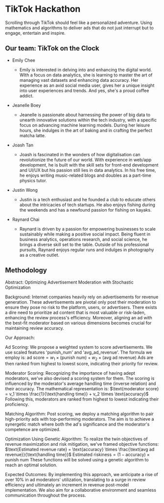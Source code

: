 # TikTok Hackathon

Scrolling through TikTok should feel like a personalized adventure. Using mathematics and algorithms to deliver ads that do not just interrupt but to engage, entertain and inspire.

## Our team: TikTok on the Clock

- Emily Chee

  - Emily is interested in delving into and enhancing the digital world. WIth a focus on data analytics, she is learning to master the art of managing vast datasets and enhancing data accuracy. Her experience as an avid social media user, gives her a unique insight into user experiences and trends. And yes, she's a proud coffee addict.

- Jeanelle Boey

  - Jeanelle is passionate about harnessing the power of big data to unearth innovative solutions within the tech industry, with a specific focus on advancing machine learning models. During her leisure hours, she indulges in the art of baking and in crafting the perfect matcha latte.

- Joash Tan

  - Joash is fascinated in the wonders of how digitalisation can revolutionize the future of our world. With experience in web/app development, he is built with the skill sets for front-end development and UI/UX but his passion still lies in data analytics. In his free time, he enjoys writing music-related blogs and doubles as a part-time physics tutor.

- Justin Wong

  - Justin is a tech enthusiast and he founded a club to educate others about the intricacies of tech startups. He also enjoys fishing during the weekends and has a newfound passion for fishing on kayaks.

- Raynard Chai

  - Raynard is driven by a passion for empowering businesses to scale sustainably while making a positive social impact. Being fluent in business analytics, operations research, and social science, he brings a diverse skill set to the table. Outside of his professional pursuits, Raynard enjoys regular runs and indulges in photography as a creative outlet.

## Methodology

Abstract: Optimizing Advertisement Moderation with Stochastic Optimization

Background:
Internet companies heavily rely on advertisements for revenue generation. These advertisements are pivotal only post their moderation to ensure they pose no risk to the platform, users, or advertisers. There exists a dire need to prioritize ad content that is most valuable or risk-laden, enhancing the review process's efficiency. Moreover, aligning an ad with the best-fit moderator based on various dimensions becomes crucial for maintaining review accuracy.

Our Approach:

Ad Scoring:
We propose a weighted system to score advertisements. We use scaled features 'punish_num' and 'avg_ad_revenue'. The formula we employ is:
$\text{ad score} = w_1 \times (\text{punish num}) + w_2 \times (\text{avg ad revenue})$
Ads are then ranked from highest to lowest score, indicating their priority for review.

Moderator Scoring:
Recognizing the importance of having adept moderators, we've also devised a scoring system for them. The scoring is influenced by the moderator's average handling time (inverse relation) and their accuracy. The mathematical representation is:
$\text{moderator score} = v_1 \times \frac{1}{\text{handling time}} + v_2 \times \text{accuracy}$
Following this, moderators are ranked from highest to lowest indicating their proficiency.

Matching Algorithm:
Post scoring, we deploy a matching algorithm to pair high-priority ads with top-performing moderators. The aim is to achieve a synergetic match where both the ad's significance and the moderator's competence are optimized.

Optimization Using Genetic Algorithm:
To realize the twin objectives of revenue maximization and risk mitigation, we've framed objective functions:
$\text{Estimated revenue rate} = \text{accuracy} \times \frac{\text{avg ad revenue}}{\text{handling time}}$
$\text{Estimated riskiness} = (1 - \text{accuracy}) \times \text{punish num}$
These functions will be solved using a genetic algorithm to reach an optimal solution.

Expected Outcomes:
By implementing this approach, we anticipate a rise of over 10% in ad moderators' utilization, translating to a surge in review efficiency and ultimately an increment in revenue post-model implementation. We also aim for a collaborative environment and seamless communication throughout the process.
